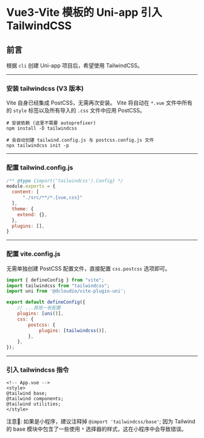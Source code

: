 # Vue3-Vite 模板的 Uni-app 引入 TailwindCSS

## 前言

根据 `cli` 创建 Uni-app 项目后，希望使用 TailwindCSS。

---
### 安装 tailwindcss (V3 版本)

Vite 自身已经集成 PostCSS，无需再次安装。
Vite 将自动在 `*.vue` 文件中所有的 `style` 标签以及所有导入的 `.css` 文件中应用 PostCSS。

```shell
# 安装依赖 (这里不需要 autoprefixer)
npm install -D tailwindcss 

# 会自动创建 tailwind.config.js 与 postcss.config.js 文件
npx tailwindcss init -p 
```

---

### 配置 tailwind.config.js

```javascript
/** @type {import('tailwindcss').Config} */
module.exports = {
  content: [
	  "./src/**/*.{vue,css}"
  ],
  theme: {
    extend: {},
  },
  plugins: [],
}
```

---

### 配置 vite.config.js

无需单独创建 PostCSS 配置文件，直接配置 `css.postcss` 选项即可。

```javascript
import { defineConfig } from "vite";
import tailwindcss from "tailwindcss";
import uni from '@dcloudio/vite-plugin-uni';

export default defineConfig({
    // ...其他一些配置
    plugins: [uni()],
    css: {
        postcss: {
            plugins: [tailwindcss()],
        }, 
    },
});
```

---

### 引入 tailwindcss 指令



```vue
<!-- App.vue -->
<style>
@tailwind base;
@tailwind components;
@tailwind utilities;
</style>
```

注意📢:
如果是小程序，建议注释掉 `@import 'tailwindcss/base'`;
因为 Tailwind 的 base 模块中包含了一些使用 `*` 选择器的样式，这在小程序中会导致错误。

